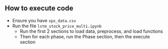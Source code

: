 ## How to execute code
* Ensure you have `spx_data.csv`
* Run the file `lstm_stock_price_multi.ipynb`
    * Run the first 2 sections to load data, preprocess, and load functions
    * Then for each phase, run the Phase section, then the execute section